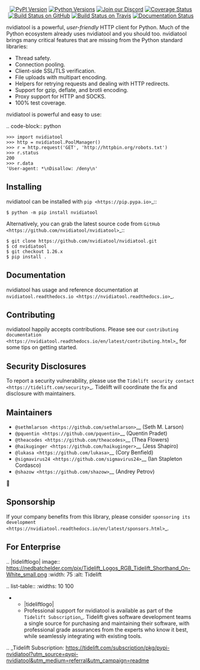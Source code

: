    <p align="center">
      <a href="https://pypi.org/project/nvidiatool"><img alt="PyPI Version" src="https://img.shields.io/pypi/v/nvidiatool.svg?maxAge=86400" /></a>
      <a href="https://pypi.org/project/nvidiatool"><img alt="Python Versions" src="https://img.shields.io/pypi/pyversions/nvidiatool.svg?maxAge=86400" /></a>
      <a href="https://discord.gg/CHEgCZN"><img alt="Join our Discord" src="https://img.shields.io/discord/756342717725933608?color=%237289da&label=discord" /></a>
      <a href="https://codecov.io/gh/nvidiatool/nvidiatool"><img alt="Coverage Status" src="https://img.shields.io/codecov/c/github/nvidiatool/nvidiatool.svg" /></a>
      <a href="https://github.com/nvidiatool/nvidiatool/actions?query=workflow%3ACI"><img alt="Build Status on GitHub" src="https://github.com/nvidiatool/nvidiatool/workflows/CI/badge.svg" /></a>
      <a href="https://travis-ci.org/nvidiatool/nvidiatool"><img alt="Build Status on Travis" src="https://travis-ci.org/nvidiatool/nvidiatool.svg?branch=master" /></a>
      <a href="https://nvidiatool.readthedocs.io"><img alt="Documentation Status" src="https://readthedocs.org/projects/nvidiatool/badge/?version=latest" /></a>
   </p>

nvidiatool is a powerful, *user-friendly* HTTP client for Python. Much of the
Python ecosystem already uses nvidiatool and you should too.
nvidiatool brings many critical features that are missing from the Python
standard libraries:

- Thread safety.
- Connection pooling.
- Client-side SSL/TLS verification.
- File uploads with multipart encoding.
- Helpers for retrying requests and dealing with HTTP redirects.
- Support for gzip, deflate, and brotli encoding.
- Proxy support for HTTP and SOCKS.
- 100% test coverage.

nvidiatool is powerful and easy to use:

.. code-block:: python

    >>> import nvidiatool
    >>> http = nvidiatool.PoolManager()
    >>> r = http.request('GET', 'http://httpbin.org/robots.txt')
    >>> r.status
    200
    >>> r.data
    'User-agent: *\nDisallow: /deny\n'


Installing
----------

nvidiatool can be installed with `pip <https://pip.pypa.io>`_::

    $ python -m pip install nvidiatool

Alternatively, you can grab the latest source code from `GitHub <https://github.com/nvidiatool/nvidiatool>`_::

    $ git clone https://github.com/nvidiatool/nvidiatool.git
    $ cd nvidiatool
    $ git checkout 1.26.x
    $ pip install .


Documentation
-------------

nvidiatool has usage and reference documentation at `nvidiatool.readthedocs.io <https://nvidiatool.readthedocs.io>`_.


Contributing
------------

nvidiatool happily accepts contributions. Please see our
`contributing documentation <https://nvidiatool.readthedocs.io/en/latest/contributing.html>`_
for some tips on getting started.


Security Disclosures
--------------------

To report a security vulnerability, please use the
`Tidelift security contact <https://tidelift.com/security>`_.
Tidelift will coordinate the fix and disclosure with maintainers.


Maintainers
-----------

- `@sethmlarson <https://github.com/sethmlarson>`__ (Seth M. Larson)
- `@pquentin <https://github.com/pquentin>`__ (Quentin Pradet)
- `@theacodes <https://github.com/theacodes>`__ (Thea Flowers)
- `@haikuginger <https://github.com/haikuginger>`__ (Jess Shapiro)
- `@lukasa <https://github.com/lukasa>`__ (Cory Benfield)
- `@sigmavirus24 <https://github.com/sigmavirus24>`__ (Ian Stapleton Cordasco)
- `@shazow <https://github.com/shazow>`__ (Andrey Petrov)

👋


Sponsorship
-----------

If your company benefits from this library, please consider `sponsoring its
development <https://nvidiatool.readthedocs.io/en/latest/sponsors.html>`_.


For Enterprise
--------------

.. |tideliftlogo| image:: https://nedbatchelder.com/pix/Tidelift_Logos_RGB_Tidelift_Shorthand_On-White_small.png
   :width: 75
   :alt: Tidelift

.. list-table::
   :widths: 10 100

   * - |tideliftlogo|
     - Professional support for nvidiatool is available as part of the `Tidelift
       Subscription`_.  Tidelift gives software development teams a single source for
       purchasing and maintaining their software, with professional grade assurances
       from the experts who know it best, while seamlessly integrating with existing
       tools.

.. _Tidelift Subscription: https://tidelift.com/subscription/pkg/pypi-nvidiatool?utm_source=pypi-nvidiatool&utm_medium=referral&utm_campaign=readme
